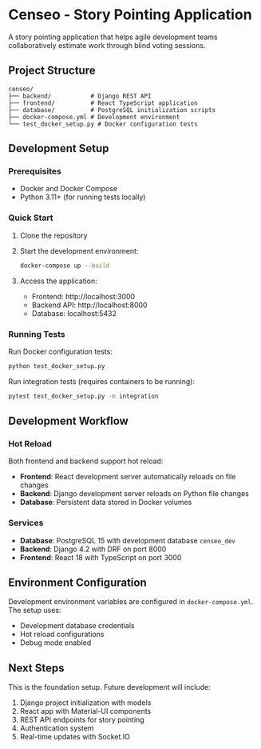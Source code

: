# Censeo - Story Pointing Application

A story pointing application that helps agile development teams collaboratively estimate work through blind voting sessions.

## Project Structure

```
censeo/
├── backend/           # Django REST API
├── frontend/          # React TypeScript application
├── database/          # PostgreSQL initialization scripts
├── docker-compose.yml # Development environment
└── test_docker_setup.py # Docker configuration tests
```

## Development Setup

### Prerequisites

- Docker and Docker Compose
- Python 3.11+ (for running tests locally)

### Quick Start

1. Clone the repository
2. Start the development environment:
   ```bash
   docker-compose up --build
   ```

3. Access the application:
   - Frontend: http://localhost:3000
   - Backend API: http://localhost:8000
   - Database: localhost:5432

### Running Tests

Run Docker configuration tests:
```bash
python test_docker_setup.py
```

Run integration tests (requires containers to be running):
```bash
pytest test_docker_setup.py -m integration
```

## Development Workflow

### Hot Reload

Both frontend and backend support hot reload:
- **Frontend**: React development server automatically reloads on file changes
- **Backend**: Django development server reloads on Python file changes
- **Database**: Persistent data stored in Docker volumes

### Services

- **Database**: PostgreSQL 15 with development database `censeo_dev`
- **Backend**: Django 4.2 with DRF on port 8000
- **Frontend**: React 18 with TypeScript on port 3000

## Environment Configuration

Development environment variables are configured in `docker-compose.yml`. The setup uses:
- Development database credentials
- Hot reload configurations
- Debug mode enabled

## Next Steps

This is the foundation setup. Future development will include:
1. Django project initialization with models
2. React app with Material-UI components
3. REST API endpoints for story pointing
4. Authentication system
5. Real-time updates with Socket.IO